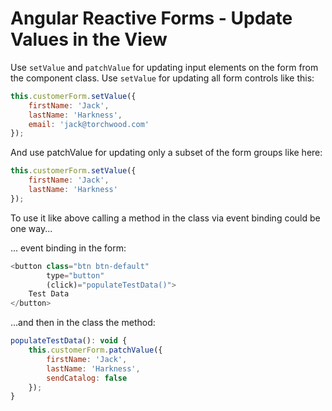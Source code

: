 # Angular Reactive Forms - Update Values in the View

Use `setValue` and `patchValue` for updating input elements on the form from the component class. Use `setValue` for updating all form controls like this:

```js
this.customerForm.setValue({
    firstName: 'Jack',
    lastName: 'Harkness',
    email: 'jack@torchwood.com'
});
```

And use patchValue for updating only a subset of the form groups like here:

```js
this.customerForm.setValue({
    firstName: 'Jack',
    lastName: 'Harkness'
});
```

To use it like above calling a method in the class via event binding could be one way...

... event binding in the form:

```js
<button class="btn btn-default"
        type="button"
        (click)="populateTestData()">
    Test Data
</button>
```

...and then in the class the method:

```js
populateTestData(): void {
    this.customerForm.patchValue({
        firstName: 'Jack',
        lastName: 'Harkness',
        sendCatalog: false
    });
}
```



